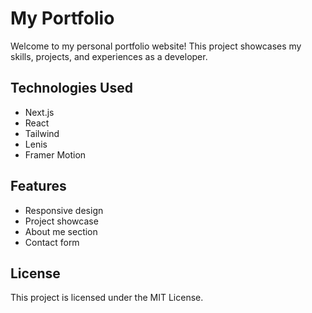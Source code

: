 # My Portfolio

Welcome to my personal portfolio website! This project showcases my skills, projects, and experiences as a developer.

## Technologies Used

- Next.js
- React
- Tailwind
- Lenis
- Framer Motion

## Features

- Responsive design
- Project showcase
- About me section
- Contact form

## License

This project is licensed under the MIT License.
